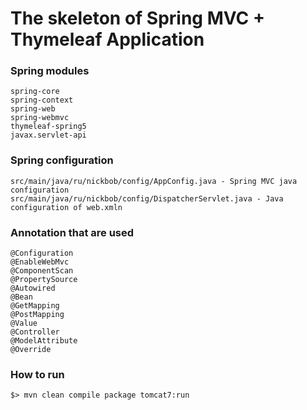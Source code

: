 # The skeleton of Spring MVC + Thymeleaf Application

### Spring modules 

```
spring-core
spring-context
spring-web
spring-webmvc
thymeleaf-spring5
javax.servlet-api
```


### Spring configuration
```
src/main/java/ru/nickbob/config/AppConfig.java - Spring MVC java configuration 
src/main/java/ru/nickbob/config/DispatcherServlet.java - Java configuration of web.xmln
```


### Annotation that are used
```
@Configuration	
@EnableWebMvc
@ComponentScan
@PropertySource
@Autowired
@Bean
@GetMapping
@PostMapping
@Value
@Controller
@ModelAttribute
@Override
```


### How to run 
```
$> mvn clean compile package tomcat7:run
```
